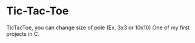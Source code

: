 # Tic-Tac-Toe
TicTacToe, you can change size of pole (Ex. 3x3 or 10x10)
One of my first projects in C.
